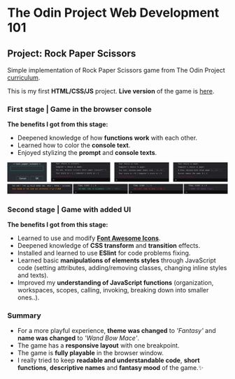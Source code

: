 # The Odin Project Web Development 101
## Project: Rock Paper Scissors
Simple implementation of Rock Paper Scissors game from The Odin Project [curriculum](https://www.theodinproject.com/paths/foundations/courses/foundations/lessons/rock-paper-scissors).

This is my first **HTML/CSS/JS** project. **Live version** of the game is [here](https://mooniidev.github.io/rock-paper-scissors-game/).
### First stage | Game in the browser console
**The benefits I got from this stage:**
* Deepened knowledge of how **functions work** with each other.
* Learned how to color the **console text**.
* Enjoyed stylizing the **prompt** and **console texts**.

![Game in the browser console](./images/console-game.jpg)

### Second stage | Game with added UI
**The benefits I got from this stage:**
* Learned to use and modify **[Font Awesome Icons](https://fontawesome.com/)**.
* Deepened knowledge of **CSS transform** and **transition** effects.
* Installed and learned to use **ESlint** for code problems fixing.
* Learned basic **manipulations of elements styles** through JavaScript code (setting attributes, adding/removing classes, changing inline styles and texts).
* Improved my **understanding of JavaScript functions** (organization, workspaces, scopes, calling, invoking, breaking down into smaller ones..).

### Summary
* For a more playful experience, **theme was changed** to *'Fantasy'* and **name was changed** to *'Wand Bow Mace'*.
* The game has a **responsive layout** with one breakpoint.
* The game is **fully playable** in the browser window.
* I really tried to keep **readable and understandable code**, **short functions**, **descriptive names** and **fantasy mood** of the game.✨
